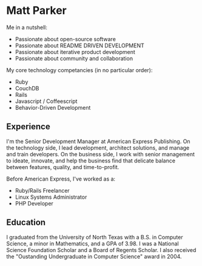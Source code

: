 # Matt Parker

Me in a nutshell:

* Passionate about open-source software
* Passionate about README DRIVEN DEVELOPMENT
* Passionate about iterative product development
* Passionate about community and collaboration

My core technology competancies (in no particular order):

* Ruby
* CouchDB
* Rails
* Javascript / Coffeescript
* Behavior-Driven Development

## Experience

I'm the Senior Development Manager at American Express Publishing. On the technology side, I lead development, architect solutions, and manage and train developers. On the business side, I work with senior management to ideate, innovate, and help the business find that delicate balance between features, quality, and time-to-profit. 

Before American Express, I've worked as a: 

* Ruby/Rails Freelancer
* Linux Systems Administrator
* PHP Developer

## Education

I graduated from the University of North Texas with a B.S. in Computer Science, a minor in Mathematics, and a GPA of 3.98. I was a National Science Foundation Scholar and a Board of Regents Scholar. I also received the "Oustanding Undergraduate in Computer Science" award in 2004.
